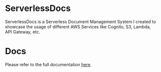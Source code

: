 # ServerlessDocs
ServerlessDocs is a Serverless Document Management System I created to showcase the usage of different AWS Services like Cognito, S3, Lambda, API Gateway, etc. 

# Docs
Please refer to the full documentation [here](https://dhaval-b-nagar.gitbook.io/serverless-cognito-s3). 
